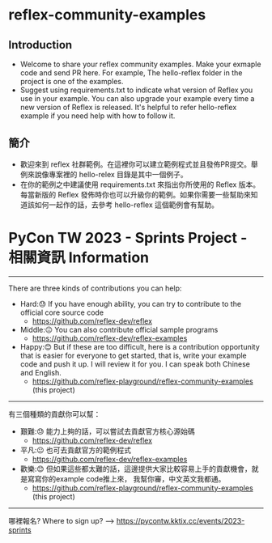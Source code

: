 # reflex-community-examples
## Introduction 
- Welcome to share your reflex community examples. Make your exmaple code and send PR here.  For example, The hello-reflex folder in the project is one of the examples.  
- Suggest using requirements.txt to indicate what version of Reflex you use in your example.  You can also upgrade your example every time a new version of Reflex is released.   It's helpful to refer hello-reflex example if you need help with how to follow it.  
## 簡介
- 歡迎來到 reflex 社群範例。在這裡你可以建立範例程式並且發佈PR提交。舉例來說像專案裡的 hello-relex 目錄是其中一個例子。
- 在你的範例之中建議使用 requirements.txt 來指出你所使用的 Reflex 版本。 每當新版的 Reflex 發佈時你也可以升級你的範例。如果你需要一些幫助來知道該如何一起作的話，去參考 hello-reflex 這個範例會有幫助。

# PyCon TW 2023 - Sprints Project - 相關資訊 Information  

------
There are three kinds of contributions you can help: 
- Hard:😓 If you have enough ability, you can try to contribute to the official core source code
  - https://github.com/reflex-dev/reflex
- Middle:😐 You can also contribute official sample programs
  - https://github.com/reflex-dev/reflex-examples
- Happy:😊 But if these are too difficult, here is a contribution opportunity that is easier for everyone to get started, that is, write your example code and push it up.
I will review it for you. I can speak both Chinese and English.
  - https://github.com/reflex-playground/reflex-community-examples (this project)
------
有三個種類的貢獻你可以幫：
- 艱難:😓 能力上夠的話，可以嘗試去貢獻官方核心源始碼
  - https://github.com/reflex-dev/reflex
- 平凡:😐 也可去貢獻官方的範例程式
  - https://github.com/reflex-dev/reflex-examples
- 歡樂:😊 但如果這些都太難的話，這邊提供大家比較容易上手的貢獻機會，就是寫寫你的example code推上來，
我幫你審，中文英文我都通。
  - https://github.com/reflex-playground/reflex-community-examples (this project)

------

哪裡報名? Where to sign up? --> 
https://pycontw.kktix.cc/events/2023-sprints 
